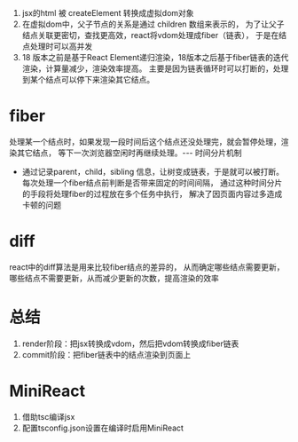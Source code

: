 1. jsx的html 被 createElement 转换成虚拟dom对象
2. 在虚拟dom中，父子节点的关系是通过 children 数组来表示的，
为了让父子结点关联更密切，查找更高效，react将vdom处理成fiber（链表），
于是在结点处理时可以高并发
3. 18 版本之前是基于React Element递归渲染，18版本之后基于fiber链表的迭代渲染，计算量减少，渲染效率提高。
主要是因为链表循环时可以打断的，处理到某个结点可以停下来渲染其它结点。

# fiber
处理某一个结点时，如果发现一段时间后这个结点还没处理完，就会暂停处理，渲染其它结点，
等下一次浏览器空闲时再继续处理。--- 时间分片机制

- 通过记录parent，child，sibling 信息，让树变成链表，于是就可以被打断。
每次处理一个fiber结点前判断是否带来固定的时间间隔，
通过这种时间分片的手段将处理fiber的过程放在多个任务中执行，
解决了因页面内容过多造成卡顿的问题

# diff
react中的diff算法是用来比较fiber结点的差异的，
从而确定哪些结点需要更新，哪些结点不需要更新，从而减少更新的次数，提高渲染的效率

# 总结
1. render阶段：把jsx转换成vdom，然后把vdom转换成fiber链表
2. commit阶段：把fiber链表中的结点渲染到页面上

# MiniReact
1. 借助tsc编译jsx
2. 配置tsconfig.json设置在编译时启用MiniReact

